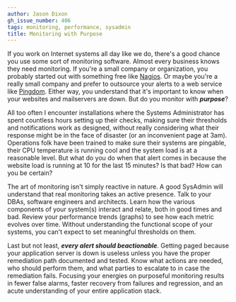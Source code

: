 ```yaml
---
author: Jason Dixon
gh_issue_number: 406
tags: monitoring, performance, sysadmin
title: Monitoring with Purpose
---
```




If you work on Internet systems all day like we do, there's a good chance you use some sort of monitoring software. Almost every business knows they need monitoring. If you're a small company or organization, you probably started out with something free like [Nagios](http://www.nagios.org/). Or maybe you're a really small company and prefer to outsource your alerts to a web service like [Pingdom](http://www.pingdom.com/). Either way, you understand that it's important to know when your websites and mailservers are down. But do you monitor with ***purpose***?

All too often I encounter installations where the Systems Administrator has spent countless hours setting up their checks, making sure their thresholds and notifications work as designed, without really considering what their response might be in the face of disaster (or an inconvenient page at 3am). Operations folk have been trained to make sure their systems are pingable, their CPU temperature is running cool and the system load is at a reasonable level. But what do you do when that alert comes in because the website load is running at 10 for the last 15 minutes? Is that bad? How can you be certain?

The art of monitoring isn't simply reactive in nature. A good SysAdmin will understand that real monitoring takes an active presence. Talk to your DBAs, software engineers and architects. Learn how the various components of your system(s) interact and relate, both in good times and bad. Review your performance trends (graphs) to see how each metric evolves over time. Without understanding the functional scope of your systems, you can't expect to set meaningful thresholds on them.

Last but not least, ***every alert ******should be******actionable***. Getting paged because your application server is down is useless unless you have the proper remediation path documented and tested. Know what actions are needed, who should perform them, and what parties to escalate to in case the remediation fails. Focusing your energies on purposeful monitoring results in fewer false alarms, faster recovery from failures and regression, and an acute understanding of your entire application stack.


